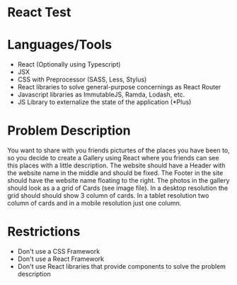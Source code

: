 # React Test

# Languages/Tools
- React (Optionally using Typescript)
- JSX
- CSS with Preprocessor (SASS, Less, Stylus)
- React libraries to solve general-purpose concernings as React Router
- Javascript libraries as ImmutableJS, Ramda, Lodash, etc.
- JS Library to externalize the state of the application (*Plus)

# Problem Description
You want to share with you friends picturtes of the places you have been to, so you decide to create a Gallery using React where you friends can see this places with a little description. 
The website should have a Header with the website name in the middle and should be fixed.
The Footer in the site should have the website name floating to the right.
The photos in the gallery should look as a a grid of Cards (see image file). In a desktop resolution the grid should should show 3 column of cards. In a tablet resolution two column of cards and in a mobile resolution just one column.

# Restrictions
- Don't use a CSS Framework
- Don't use a React Framework
- Don't use React libraries that provide components to solve the problem description
